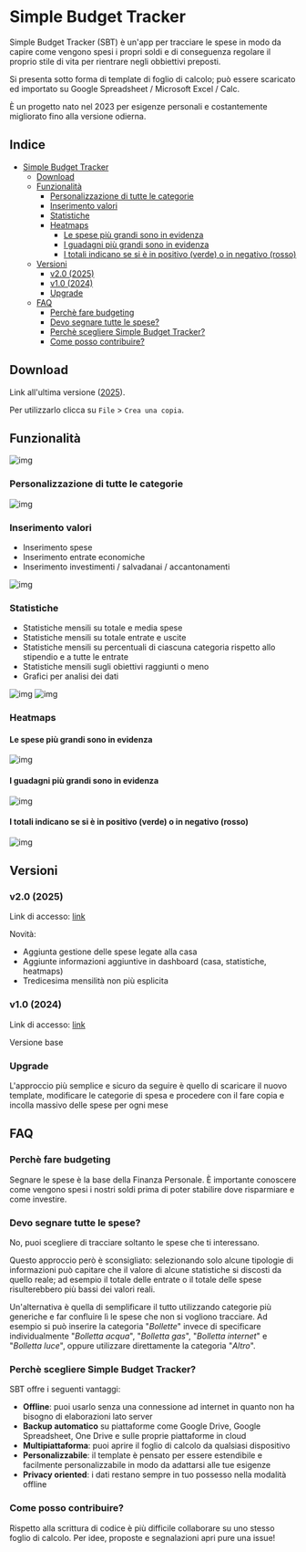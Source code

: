 # Simple Budget Tracker
Simple Budget Tracker (SBT) è un'app per tracciare le spese in modo da capire come vengono spesi i propri soldi e di conseguenza regolare il proprio stile di vita per rientrare negli obbiettivi preposti.

Si presenta sotto forma di template di foglio di calcolo; può essere scaricato ed importato su Google Spreadsheet / Microsoft Excel / Calc.

È un progetto nato nel 2023 per esigenze personali e costantemente migliorato fino alla versione odierna.

## Indice

- [Simple Budget Tracker](#simple-budget-tracker)
  - [Download](#download)
  - [Funzionalità](#funzionalità)
    - [Personalizzazione di tutte le categorie](#personalizzazione-di-tutte-le-categorie)
    - [Inserimento valori](#inserimento-valori)
    - [Statistiche](#statistiche)
    - [Heatmaps](#heatmaps)
      - [Le spese più grandi sono in evidenza](#le-spese-più-grandi-sono-in-evidenza)
      - [I guadagni più grandi sono in evidenza](#i-guadagni-più-grandi-sono-in-evidenza)
      - [I totali indicano se si è in positivo (verde) o in negativo (rosso)](#i-totali-indicano-se-si-è-in-positivo-verde-o-in-negativo-rosso)
  - [Versioni](#versioni)
    - [v2.0 (2025)](#v20-2025)
    - [v1.0 (2024)](#v10-2024)
    - [Upgrade](#upgrade)
  - [FAQ](#faq)
    - [Perchè fare budgeting](#perchè-fare-budgeting)
    - [Devo segnare tutte le spese?](#devo-segnare-tutte-le-spese)
    - [Perchè scegliere Simple Budget Tracker?](#perchè-scegliere-simple-budget-tracker)
    - [Come posso contribuire?](#come-posso-contribuire)

## Download
Link all'ultima versione ([2025](https://docs.google.com/spreadsheets/d/1gL7TU-lOzGZdLt5lJcIb-8qSYUKdcPM1m_zXO5WN53o/edit?usp=sharing)).

Per utilizzarlo clicca su `File` > `Crea una copia`.

## Funzionalità
![img](assets/screenshots/overview.png)

### Personalizzazione di tutte le categorie
![img](assets/screenshots/categories.png)

### Inserimento valori
- Inserimento spese
- Inserimento entrate economiche
- Inserimento investimenti / salvadanai / accantonamenti

![img](assets/screenshots/data_entry.png)

### Statistiche
- Statistiche mensili su totale e media spese
- Statistiche mensili su totale entrate e uscite
- Statistiche mensili su percentuali di ciascuna categoria rispetto allo stipendio e a tutte le entrate
- Statistiche mensili sugli obiettivi raggiunti o meno
- Grafici per analisi dei dati

![img](assets/screenshots/stats.png)
![img](assets/screenshots/chart_income_expenses.png)

### Heatmaps
#### Le spese più grandi sono in evidenza
![img](assets/screenshots/heatmap_1.png)

#### I guadagni più grandi sono in evidenza
![img](assets/screenshots/heatmap_2.png)

#### I totali indicano se si è in positivo (verde) o in negativo (rosso)
![img](assets/screenshots/heatmap_3.png)

## Versioni

### v2.0 (2025)
Link di accesso: [link](https://docs.google.com/spreadsheets/d/1gL7TU-lOzGZdLt5lJcIb-8qSYUKdcPM1m_zXO5WN53o/edit?usp=sharing)

Novità:
- Aggiunta gestione delle spese legate alla casa
- Aggiunte informazioni aggiuntive in dashboard (casa, statistiche, heatmaps)
- Tredicesima mensilità non più esplicita


### v1.0 (2024)
Link di accesso: [link](https://docs.google.com/spreadsheets/d/1pQCYOj4yHN6Sh8pvnGRuUnHgS-XL-s3KXktxWbsPcoY/edit?usp=sharing)

Versione base

### Upgrade
L'approccio più semplice e sicuro da seguire è quello di scaricare il nuovo template, modificare le categorie di spesa e procedere con il fare copia e incolla massivo delle spese per ogni mese

## FAQ

### Perchè fare budgeting
Segnare le spese è la base della Finanza Personale. È importante conoscere come vengono spesi i nostri soldi prima di poter stabilire dove risparmiare e come investire.

### Devo segnare tutte le spese?
No, puoi scegliere di tracciare soltanto le spese che ti interessano.

Questo approccio però è sconsigliato: selezionando solo alcune tipologie di informazioni può capitare che il valore di alcune statistiche si discosti da quello reale; ad esempio il totale delle entrate o il totale delle spese risulterebbero più bassi dei valori reali.

Un'alternativa è quella di semplificare il tutto utilizzando categorie più generiche e far confluire lì le spese che non si vogliono tracciare. Ad esempio si può inserire la categoria "_Bollette_" invece di specificare individualmente "_Bolletta acqua_", "_Bolletta gas_", "_Bolletta internet_" e "_Bolletta luce_", oppure utilizzare direttamente la categoria "_Altro_".

### Perchè scegliere Simple Budget Tracker?
SBT offre i seguenti vantaggi:
- **Offline**: puoi usarlo senza una connessione ad internet in quanto non ha bisogno di elaborazioni lato server
- **Backup automatico** su piattaforme come Google Drive, Google Spreadsheet, One Drive e sulle proprie piattaforme in cloud
- **Multipiattaforma**: puoi aprire il foglio di calcolo da qualsiasi dispositivo
- **Personalizzabile**: il template è pensato per essere estendibile e facilmente personalizzabile in modo da adattarsi alle tue esigenze
- **Privacy oriented**: i dati restano sempre in tuo possesso nella modalità offline

### Come posso contribuire?
Rispetto alla scrittura di codice è più difficile collaborare su uno stesso foglio di calcolo. Per idee, proposte e segnalazioni apri pure una issue!

